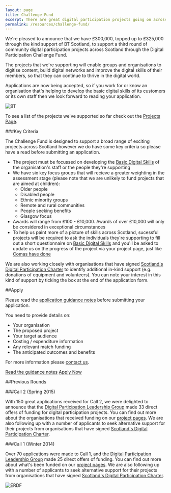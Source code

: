 ```yaml
---
layout: page
title: Challenge Fund
excerpt: There are great digital participation projects going on across Scotland. We want to support existing projects to do more, and encourage new projects to get started.
permalink: /resources/challenge-fund/
---
```

 

We're pleased to announce that we have £300,000, topped up to £325,000 through the kind support of BT Scotland, to support a third round of community digital participation projects across Scotland through the Digital Participation Challenge Fund. 

The projects that we're supporting will enable groups and organisations to digitise content, build digital networks and improve the digital skills of their members, so that they can continue to thrive in the digital world.

Applications are now being accepted, so if you work for or know an organisation that's helping to develop the basic digital skills of its customers or its own staff then we look forward to reading your application.

![BT](/images/signatories/bt.jpg)

To see a list of the projects we've supported so far check out the <a href="/projects">Projects Page</a>.

###Key Criteria

The Challenge Fund is designed to support a broad range of exciting projects across Scotland however we do have some key criteria so please have a read before submitting an application.

<ul>
  <li>The project must be focussed on developing the <a href="/about/basic-digital-skills/">Basic Digital Skills</a> of the organisation's staff or the people they're supporting</li>
  <li>We have six key focus groups that will recieve a greater weighting in the assessment stage (please note that we are unlikely to fund projects that are aimed at children):
    <ul>
      <li>Older people</li>
      <li>Disabled people</li>
      <li>Ethnic minority groups</li>
      <li>Remote and rural communities</li>
      <li>People seeking benefits</li>
      <li>Glasgow focus</li>
    </ul>
  </li> 
  <li>Awards will range from £100 - £10,000.  Awards of over £10,000 will only be considered in exceptional circumstances</li>
  <li>To help us paint more of a picture of skills across Scotland, sucessful projects will be required to ask the individuals they're supporting to fill out a short questionnaire on <a href="/about/basic-digital-skills/">Basic Digital Skills</a> and you'll be asked to update us on the progress of the project via your project page, just like <a href="/projects/comas">Comas have done</a></li>
</ul>

We are also working closely with organisations that have signed [Scotland's Digital Participation Charter](/charter/) to identify additional in-kind support (e.g. donations of equipment and volunteers). You can note your interest in this kind of support by ticking the box at the end of the application form.

##Apply

Please read the [application guidance notes](/resources/challenge-fund/guidance/) before submitting your application.

You need to provide details on:

* Your organisation
* The proposed project
* Your target audience
* Costing / expenditure information
* Any relevant match funding
* The anticipated outcomes and benefits
  
For more information please [contact us](/contact/).

<div class="row">
  <a href="/resources/challenge-fund/guidance/" class="btn btn-primary btn-lg">Read the guidance notes</a>
  <a href="/ChallengeFundForms/Forms/Welcome.html" class="btn btn-primary btn-lg">Apply Now</a>
</div>

##Previous Rounds

###Call 2 (Spring 2015)
 
With 150 great applications received for Call 2, we were delighted to announce that the [Digital Participation Leadership Group](/about/) made 33 direct offers of funding for digital participation projects. You can find out more about the organisations that received funding on our [project pages](/projects/). We are also following up with a number of applicants to seek alternative support for their projects from organisations that have signed [Scotland's Digital Participation Charter](/charter/).
 
 
###Call 1 (Winter 2014)
 
Over 70 applications were made to Call 1, and the [Digital Participation Leadership Group](/about/) made 25 direct offers of funding. You can find out more about what's been funded on our [project pages](/projects/). We are also following up with a number of applicants to seek alternative support for their projects from organisations that have signed [Scotland's Digital Participation Charter](/charter/).
 
 
![ERDF](/images/erdf.jpg)
